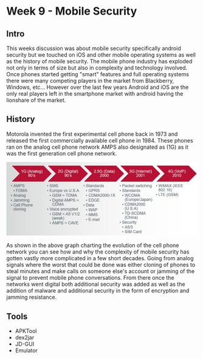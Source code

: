 # Week 9 - Mobile Security

## Intro

This weeks discussion was about mobile security specifically android security but we touched on iOS and other mobile operating systems as well as the history of mobile security. The mobile phone industry has exploded not only in terms of size but also in complexity and technology involved.  Once phones started getting "smart" features and full operating systems there were many competing players in the market from Blackberry, Windows, etc... However over the last few years Android and iOS are the only real players left in the smartphone market with android having the lionshare of the market.

## History

Motorola invented the first experimental cell phone back in 1973 and released the first commercially available cell phone in 1984.  These phones ran on the analog cell phone network AMPS also designated as (1G) as it was the first generation cell phone network. 

<img src="cellHistory.JPG" alt="history" class="inline"/>

As shown in the above graph charting the evolution of the cell phone network you can see how and why the complexity of mobile security has gotten vastly more complicated in a few short decades.  Going from analog signals where the worst that could be done was either cloning of phones to steal minutes and make calls on someone else's account or jamming of the signal to prevent mobile phone conversations.  From there once the networks went digital both additional security was added as well as the addition of malware and additional security in the form of encryption and jamming resistance. 

## Tools
- APKTool
- dex2jar
- JD-GUI
- Emulator
